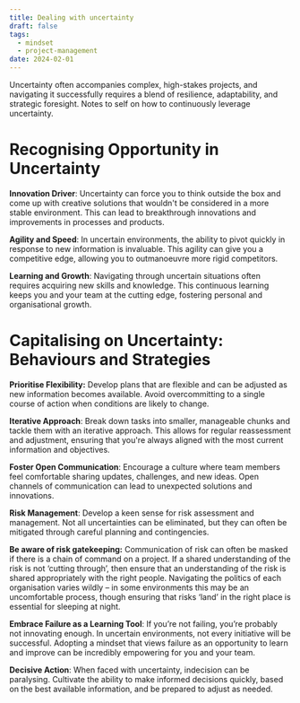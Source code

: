 ```yaml
---
title: Dealing with uncertainty
draft: false
tags:
  - mindset
  - project-management
date: 2024-02-01
---
```


Uncertainty often accompanies complex, high-stakes projects, and navigating it successfully requires a blend of resilience, adaptability, and strategic foresight. Notes to self on how to continuously leverage uncertainty.

# Recognising Opportunity in Uncertainty

**Innovation Driver**: Uncertainty can force you to think outside the box and come up with creative solutions that wouldn't be considered in a more stable environment. This can lead to breakthrough innovations and improvements in processes and products.

**Agility and Speed**: In uncertain environments, the ability to pivot quickly in response to new information is invaluable. This agility can give you a competitive edge, allowing you to outmanoeuvre more rigid competitors.

**Learning and Growth**: Navigating through uncertain situations often requires acquiring new skills and knowledge. This continuous learning keeps you and your team at the cutting edge, fostering personal and organisational growth.

# Capitalising on Uncertainty: Behaviours and Strategies

**Prioritise Flexibility:** Develop plans that are flexible and can be adjusted as new information becomes available. Avoid overcommitting to a single course of action when conditions are likely to change.

**Iterative Approach**: Break down tasks into smaller, manageable chunks and tackle them with an iterative approach. This allows for regular reassessment and adjustment, ensuring that you're always aligned with the most current information and objectives.

**Foster Open Communication**: Encourage a culture where team members feel comfortable sharing updates, challenges, and new ideas. Open channels of communication can lead to unexpected solutions and innovations.

**Risk Management**: Develop a keen sense for risk assessment and management. Not all uncertainties can be eliminated, but they can often be mitigated through careful planning and contingencies.

**Be aware of risk gatekeeping:** Communication of risk can often be masked if there is a chain of command on a project. If a shared understanding of the risk is not ‘cutting through’, then ensure that an understanding of the risk is shared appropriately with the right people. Navigating the politics of each organisation varies wildly – in some environments this may be an uncomfortable process, though ensuring that risks ‘land’ in the right place is essential for sleeping at night.

**Embrace Failure as a Learning Tool**: If you’re not failing, you’re probably not innovating enough. In uncertain environments, not every initiative will be successful. Adopting a mindset that views failure as an opportunity to learn and improve can be incredibly empowering for you and your team.

**Decisive Action**: When faced with uncertainty, indecision can be paralysing. Cultivate the ability to make informed decisions quickly, based on the best available information, and be prepared to adjust as needed.